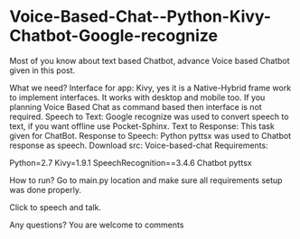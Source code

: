 # Voice-Based-Chat--Python-Kivy-Chatbot-Google-recognize
Most of you know about text based Chatbot, advance Voice based Chatbot given in this post.

What we need?
Interface for app:
Kivy, yes it is a Native-Hybrid frame work to implement interfaces. It works with desktop and mobile too. If you planning Voice Based Chat as command based then interface is not required.
Speech to Text:
Google recognize was used to convert speech to text, if you want offline use Pocket-Sphinx.
Text to Response:
This task given for ChatBot.
Response to Speech:
Python pyttsx was used to Chatbot response as speech.
Download src: Voice-based-chat
Requirements:
  
  Python=2.7
  Kivy=1.9.1
  SpeechRecognition==3.4.6
  Chatbot
  pyttsx

How to run? 
Go to main.py location and make sure all requirements setup was done properly.

Click to speech and talk.

Any questions? You are welcome to comments 
